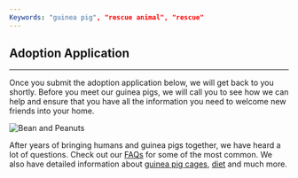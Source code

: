 ```yaml
---
Keywords: "guinea pig", "rescue animal", "rescue"
---
```


## Adoption Application

---

Once you submit the adoption application below, we will get back to you shortly. Before you meet our guinea pigs, we will call you to see how we can help and ensure that you have all the information you need to welcome new friends into your home. 

![Bean and Peanuts](/BeanandPeanuts.png)

After years of bringing humans and guinea pigs together, we have heard a lot of questions. Check out our [FAQs](/faqs) for some of the most common. We also have detailed information about  [guinea pig cages](/guineapigcages), [diet](/guineapigdiet) and much more.
